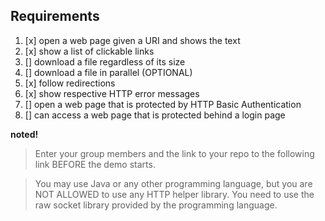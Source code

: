 ## Requirements

1. [x] open a web page given a URI and shows the text
2. [x] show a list of clickable links
3. [] download a file regardless of its size
4. [] download a file in parallel (OPTIONAL)
5. [x] follow redirections
6. [x] show respective HTTP error messages
7. [] open a web page that is protected by HTTP Basic Authentication
8. [] can access a web page that is protected behind a login page

**noted!**

> Enter your group members and the link to your repo to the following link BEFORE the demo starts.

> You may use Java or any other programming language, but you are NOT ALLOWED to use any HTTP helper library. You need to use the raw socket library provided by the programming language.
